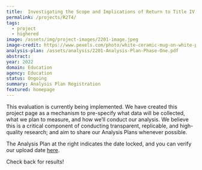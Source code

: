 ```yaml
---
title:  Investigating the Scope and Implications of Return to Title IV
permalink: /projects/R2T4/
tags: 
  - project
  - highered
image: /assets/img/project-images/2201-image.jpeg
image-credit: https://www.pexels.com/photo/white-ceramic-mug-on-white-paper-4778611/ 
analysis-plan: /assets/analysis/2201-Analysis-Plan-Phase-One.pdf
abstract: 
year: 2022  
domain: Education
agency: Education
status: Ongoing
summary: Analysis Plan Registration
featured: homepage
---
```

This evaluation is currently being implemented. We have created this project page as a mechanism to pre-specify what data will be collected, what we plan to measure, and how we’ll conduct our analysis. We believe this is a critical component of conducting transparent, replicable, and high-quality research; and aim to share our Analysis Plans whenever possible.

The Analysis Plan at the right indicates the date locked, and you can verify our upload date <a href="https://github.com/gsa-oes/office-of-evaluation-sciences/commits/master/assets/analysis/2201-Analysis-Plan-Phase-One.pdf">here</a>. 

Check back for results!
